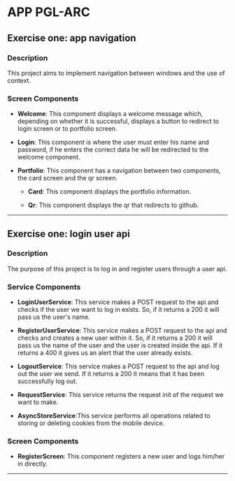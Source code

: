 # APP PGL-ARC

## Exercise one: app navigation

### Description

This project aims to implement navigation between windows and the use of context.

### Screen Components

- **Welcome**: This component displays a welcome message which, depending on whether it is successful, displays a button to redirect to login screen or to portfolio screen.

- **Login**: This component is where the user must enter his name and password, if he enters the correct data he will be redirected to the welcome component.

- **Portfolio**: This component has a navigation between two components, the card screen and the qr screen.

  - **Card**: This component displays the portfolio information.

  - **Qr**: This component displays the qr that redirects to github.

---

## Exercise one: login user api

### Description

The purpose of this project is to log in and register users through a user api.

### Service Components

- **LoginUserService**: This service makes a POST request to the api and checks if the user we want to log in exists. So, if it returns a 200 it will pass us the user's name.

- **RegisterUserService**: This service makes a POST request to the api and checks and creates a new user within it. So, if it returns a 200 it will pass us the name of the user and the user is created inside the api. If it returns a 400 it gives us an alert that the user already exists.

- **LogoutService**: This service makes a POST request to the api and log out the user we send. If it returns a 200 it means that it has been successfully log out.

- **RequestService**: This service returns the request init of the request we want to make.

- **AsyncStoreService**:This service performs all operations related to storing or deleting cookies from the mobile device.

### Screen Components

- **RegisterScreen**: This component registers a new user and logs him/her in directly.

---

